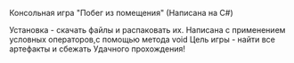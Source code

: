 Консольная игра "Побег из помещения" (Написана на C#)

Установка - скачать файлы и распаковать их.
Написана с применением условных операторов,с помощью метода void
Цель игры - найти все артефакты и сбежать
Удачного прохождения!
